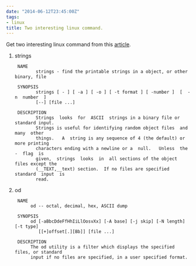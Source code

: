 ```yaml
---
date: "2014-06-12T23:45:00Z"
tags:
- linux
title: Two interesting linux command.
---
```


Get two interesting linux command from this [article](http://jianshu.io/p/5ca890e5bdbf).

1. strings

		NAME
		       strings - find the printable strings in a object, or other binary, file

		SYNOPSIS
		       strings [ - ] [ -a ] [ -o ] [ -t format ] [ -number ]  [  -n  number  ]
		       [--] [file ...]

		DESCRIPTION
		       Strings  looks  for  ASCII  strings in a binary file or standard input.
		       Strings is useful for identifying random object files  and  many  other
		       things.   A  string is any sequence of 4 (the default) or more printing
		       characters ending with a newline or a  null.   Unless  the  -  flag  is
		       given,  strings  looks  in  all sections of the object files except the
		       (__TEXT,__text) section.  If no files are specified standard  input  is
		       read.

2. od

		NAME
		     od -- octal, decimal, hex, ASCII dump

		SYNOPSIS
		     od [-aBbcDdeFfHhIiLlOosvXx] [-A base] [-j skip] [-N length] [-t type]
		        [[+]offset[.][Bb]] [file ...]

		DESCRIPTION
		     The od utility is a filter which displays the specified files, or standard
		     input if no files are specified, in a user specified format.
